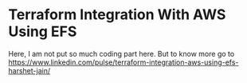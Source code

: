 # Terraform Integration With AWS Using EFS

Here, I am not put so much coding part here. But to know more go to https://www.linkedin.com/pulse/terraform-integration-aws-using-efs-harshet-jain/
